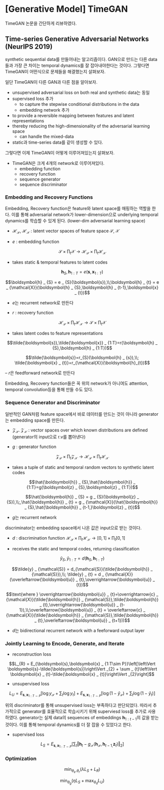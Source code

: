# [Generative Model] TimeGAN


TimeGAN 논문을 간단하게 리뷰하였다.

<!--more-->

## Time-series Generative Adversarial Networks (NeurIPS 2019)

synthetic sequential data를 만들어내는 알고리즘이다. GAN으로 만드는 다른 data들과 가장 큰 차이는 temporal dynamics를 잘 잡아내야한다는 것이다. 그렇다면 TimeGAN이 어떤식으로 문제들을 해결했는지 살펴보자.

일단 TimeGAN이 다른 GAN과 다른 점을 알아보자.

- unsupervised adversarial loss on both real and synthetic data는 동일
- supervised loss 추가
    - to capture the stepwise conditional distributions in the data
    - embedding network 추가
- to provide a reversible mapping between features and latent representations
- thereby reducing the high-dimensionality of the adversarial learning space
    - can handle the mixed-data
- static과 time-series data를 같이 생성할 수 있다.

그렇다면 이제 TimeGAN이 어떻게 이루어져있는지 살펴보자.
- TimeGAN은 크게 4개의 network로 이루어져있다.
    - embedding function
    - recovery function
    - sequence generator
    - sequence discriminator

### Embedding and Recovery Functions

Embedding, Recovery function은 feature와 latent space를 매핑하는 역할을 한다. 이를 통해 adversarial network가 lower-dimension으로 underlying temporal dynamics를 학습할 수 있게 된다. (lower-dim adversarial learning space)

- $\mathcal{H_{S}},\;\mathcal{H_{X}}$ : latent vector spaces of feature space $\mathcal{S},\;\mathcal{X}$
    
- $e$ : embedding function 

$$\mathcal{S}\times\prod_{t}\mathcal{X}\rightarrow\mathcal{H_{S}\times\prod} _ {t}\mathcal{H_{X}}$$

- takes static & temporal features to latent codes 

$$\boldsymbol{h} _ {S},\boldsymbol{h} _ {1:T}=e(\boldsymbol{s},\boldsymbol{x} _ {1:T})$$

$$\boldsymbol{h} _ {S} = e _ {S}(\boldsymbol{s}),\\;\boldsymbol{h} _ {t} = e _ {\mathcal{X}}(\boldsymbol{h} _ {S},\boldsymbol{h} _ {t-1},\boldsymbol{x} _ {t})$$

- $e$는 recurrent network로 만든다
    
- $r$ : recovery function 

$$\mathcal{H_{S}\times\prod} _ {t}\mathcal{H_{X}}\rightarrow\mathcal{S}\times\prod_{t}\mathcal{X}$$

- takes latent codes to feature representations 

$$\tilde{\boldsymbol{s}},\tilde{\boldsymbol{x}} _ {1:T}=r(\boldsymbol{h} _ {S},\boldsymbol{h} _ {1:T})$$

$$\tilde{\boldsymbol{s}}=r_{S}(\boldsymbol{h} _ {s}),\\; \tilde{\boldsymbol{x} _ {t}}=r_{\mathcal{X}}(\boldsymbol{h}_{t})$$

– $r$은 feedforward network로 만든다

Embedding, Recovery function들은 꼭 위의 network가 아니여도 attention, temporal convolution등을 통해 만들 수도 있다.

### Sequence Generator and Discriminator

일반적인 GAN처럼 feature space에서 바로 데이터를 만드는 것이 아니라 generator는 embedding space를 만든다.

- $\mathcal{Z_{S}}.\;\mathcal{Z_{X}}$ : vector spaces over which known distributions are defined (generator의 input으로 r.v를 뽑아낸다)

- $g$ : generator function 

$$\mathcal{Z_{S}}\times\prod_{t}\mathcal{Z_{X}}\rightarrow\mathcal{H_{S}\times\prod} _ {t}\mathcal{H _ {X}}$$

- takes a tuple of static and temporal random vectors to synthetic latent codes 

$$\hat{\boldsymbol{h}} _ {S},\hat{\boldsymbol{h}} _ {1:T}=g(\boldsymbol{z} _ {S},\boldsymbol{z} _ {1:T})$$

$$\hat{\boldsymbol{h}} _ {S} = g _ {S}(\boldsymbol{z} _ {S}),\\;,\hat{\boldsymbol{h}} _ {t} = g _ {\mathcal{X}}(\hat{\boldsymbol{h}} _ {S},\hat{\boldsymbol{h}} _ {t-1,}\boldsymbol{z} _ {t})$$

- $g$는 recurrent network

discriminator는 embedding space에서 나온 값은 input으로 받는 것이다.

- $d$ : discrimination function $\mathcal{H_{S}\times\prod} _ {t}\mathcal{H _ {X}}\rightarrow[0,1]\times\prod_{t}[0,1]$

- receives the static and temporal codes, returning classification 

$$\tilde{y} _ {S},\tilde{y} _ {1:T}=d(\boldsymbol{h} _ {S},\boldsymbol{h} _ {1:T})$$

$$\tilde{y} _ {\mathcal{S}} = d_{\mathcal{S}}(\tilde{\boldsymbol{h}} _ {\mathcal{S}}),\\; \tilde{y} _ {t} = d _ {\mathcal{X}}(\overleftarrow{\boldsymbol{u}} _ {t},\overrightarrow{\boldsymbol{u}} _ {t})$$

$$\text{where } \overrightarrow{\boldsymbol{u}} _ {t}=\overrightarrow{c} _ {\mathcal{X}}(\tilde{\boldsymbol{h}} _ {\mathcal{S}},\tilde{\boldsymbol{h}} _ {t},\overrightarrow{\boldsymbol{u}} _ {t-1}),\\;\overleftarrow{\boldsymbol{u}} _ {t} = \overleftarrow{c} _ {\mathcal{X}}(\tilde{\boldsymbol{h}} _ {\mathcal{S}},\tilde{\boldsymbol{h}} _ {t},\overleftarrow{\boldsymbol{u}} _ {t+1}))$$

- $d$는 bidirectional recurrent network with a feeforward output layer

### Jointly Learning to Encode, Generate, and Iterate

- reconstruction loss 

$$L_{R} = E_{\boldsymbol{s},\boldsymbol{x} _ {1:T\sim P}}\left[\left\Vert \boldsymbol{s}-\tilde{\boldsymbol{s}}\right\Vert _{2} + \sum _ {t}\left\Vert \boldsymbol{x} _ {t}-\tilde{\boldsymbol{x} _ {t}}\right\Vert _{2}\right]$$

- unsupervised loss

$$L_{U} = E_{\boldsymbol{s},\boldsymbol{x} _ {1:T\sim P}}\left[\log y_{\mathcal{S}} + \sum_{t}\log y_{t}\right]+E_{\boldsymbol{s},\boldsymbol{x} _ {1:T\sim\hat{P}}}\left[\log(1-\hat{y} _ {\mathcal{S}})+\sum_{t}\log(1-\hat{y}_{t})\right]$$

위의 discriminator를 통해 unsupervised loss는 부족하다고 판단되었다. 따라서 추가적으로 generator를 효율적으로 학습시키기 위해 superviesd loss를 추가로 사용하였다. generator는 실제 data의 sequences of embeddings $\boldsymbol{h}_{1:t-1}$의 값을 받는 것이다. 이를 통해 temporal dynamics를 더 잘 잡을 수 있었다고 한다.

- supervised loss

$$L_{S}=E_{\boldsymbol{s},\boldsymbol{x} _ {1:T\sim P}}\left[\sum_{t}\left\Vert \boldsymbol{h} _ {t} - g _ {\mathcal{X}}(\boldsymbol{h} _ {\mathcal{S}},\boldsymbol{h} _ {t-1,}\boldsymbol{z}_{t})\right\Vert _{2}\right]$$

### Optimization

$$\text{min} _ {\theta_{e}.\theta_{r}}(\lambda L_{S}+L_{R})$$

$$\text{min} _ {\theta_{g}}(\eta L_{S}+\text{max}_{\theta _ {d}}L _ {U})$$
